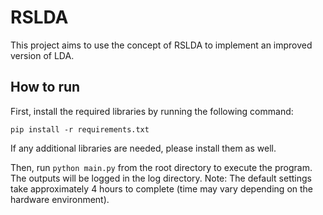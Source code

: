 # RSLDA

This project aims to use the concept of RSLDA to implement an improved version of LDA.

## How to run

First, install the required libraries by running the following command:

```
pip install -r requirements.txt
```

If any additional libraries are needed, please install them as well.

Then, run `python main.py` from the root directory to execute the program. The outputs will be logged in the log directory.
Note: The default settings take approximately 4 hours to complete (time may vary depending on the hardware environment).
